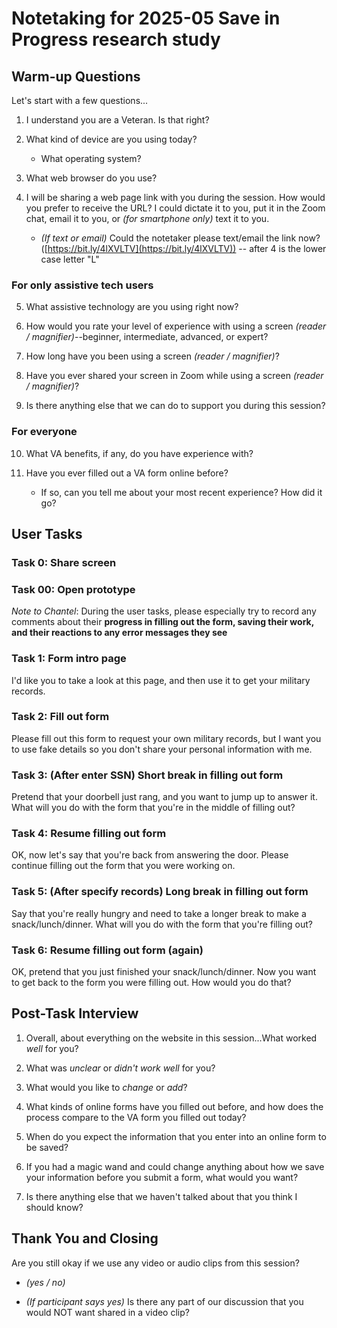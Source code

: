# Notetaking for 2025-05 Save in Progress research study

## Warm-up Questions

Let's start with a few questions...

1. I understand you are a Veteran. Is that right?

1. What kind of device are you using today?
    * What operating system?

1. What web browser do you use?

1. I will be sharing a web page link with you during the session. How would you prefer to receive the URL? I could dictate it to you, put it in the Zoom chat, email it to you, or _(for smartphone only)_ text it to you.

    * _(If text or email)_ Could the notetaker please text/email the link now? ([https://bit.ly/4lXVLTV](https://bit.ly/4lXVLTV)) -- after 4 is the lower case letter "L"

### For only assistive tech users

5. What assistive technology are you using right now?

1. How would you rate your level of experience with using a screen _(reader / magnifier)_--beginner, intermediate, advanced, or expert?

1. How long have you been using a screen _(reader / magnifier)_?

1. Have you ever shared your screen in Zoom while using a screen _(reader / magnifier)_?

1. Is there anything else that we can do to support you during this session?

### For everyone

10. What VA benefits, if any, do you have experience with?

1. Have you ever filled out a VA form online before?

    * If so, can you tell me about your most recent experience? How did it go?

## User Tasks

### Task 0: Share screen

### Task 00: Open prototype

*Note to Chantel*: During the user tasks, please especially try to record any comments about their **progress in filling out the form, saving their work, and their reactions to any error messages they see**

### Task 1: Form intro page

I'd like you to take a look at this page, and then use it to get your military records.

### Task 2: Fill out form

Please fill out this form to request your own military records, but I want you to use fake details so you don't share your personal information with me.

### Task 3: (After enter SSN) Short break in filling out form

Pretend that your doorbell just rang, and you want to jump up to answer it. What will you do with the form that you're in the middle of filling out?

### Task 4: Resume filling out form

OK, now let's say that you're back from answering the door. Please continue filling out the form that you were working on.

### Task 5: (After specify records) Long break in filling out form

Say that you're really hungry and need to take a longer break to make a snack/lunch/dinner. What will you do with the form that you're filling out?

### Task 6: Resume filling out form (again)

OK, pretend that you just finished your snack/lunch/dinner. Now you want to get back to the form you were filling out. How would you do that?

## Post-Task Interview

1. Overall, about everything on the website in this session...What worked _well_ for you?

1. What was _unclear_ or _didn't work well_ for you?

1. What would you like to _change_ or _add_?

1. What kinds of online forms have you filled out before, and how does the process compare to the VA form you filled out today?

1. When do you expect the information that you enter into an online form to be saved?

1. If you had a magic wand and could change anything about how we save your information before you submit a form, what would you want?

1. Is there anything else that we haven't talked about that you think I should know?

## Thank You and Closing

Are you still okay if we use any video or audio clips from this session?

* _(yes / no)_

* _(If participant says yes)_ Is there any part of our discussion that you would NOT want shared in a video clip?